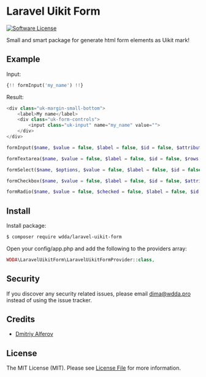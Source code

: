 # Laravel Uikit Form

[![Software License][ico-license]](LICENSE.md)

Small and smart package for generate html form elements as Uikit mark!

## Example

Input:
 ```php
{!! formInput('my_name') !!}
```
Result:
 ```php
 <div class="uk-margin-small-bottom">
     <label>My name</label>
     <div class="uk-form-controls">
         <input class="uk-input" name="my_name" value="">
     </div>
 </div>
 ```
 
```php
formInput($name, $value = false, $label = false, $id = false, $attributes = false)
```
```php
formTextarea($name, $value = false, $label = false, $id = false, $rows = 6, $attributes = false)
```
```php
formSelect($name, $options, $value = false, $label = false, $id = false, $attributes = false)
```
```php
formCheckbox($name, $value = false, $label = false, $id = false, $attributes = false)
```
```php
formRadio($name, $value = false, $checked = false, $label = false, $id = false, $attributes = false)
```


## Install

Install package:

``` bash
$ composer require wdda/laravel-uikit-form
```

Open your config/app.php and add the following to the providers array:
``` php
WDDA\LaravelUikitForm\LaravelUikitFormProvider::class,
```

## Security

If you discover any security related issues, please email dima@wdda.pro instead of using the issue tracker.

## Credits

- [Dmitriy Alferov][link-author]

## License

The MIT License (MIT). Please see [License File](LICENSE.md) for more information.

[ico-version]: https://img.shields.io/packagist/v/wdda/laravel-finder-tests.svg?style=flat-square
[ico-license]: https://img.shields.io/badge/license-MIT-brightgreen.svg?style=flat-square
[link-author]: https://github.com/wdda
